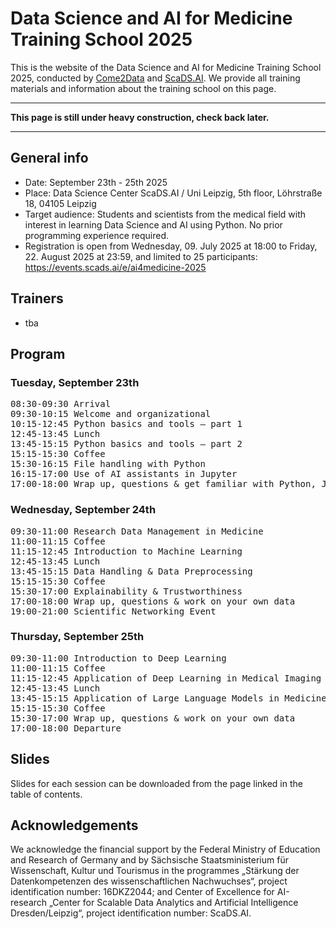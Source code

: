 # Data Science and AI for Medicine Training School 2025

This is the website of the Data Science and AI for Medicine Training School 2025, conducted by [Come2Data](https://come2data.de/) and [ScaDS.AI](https://scads.ai/). We provide all training materials and information about the training school on this page.

---

**This page is still under heavy construction, check back later.**

---

## General info

* Date: September 23th - 25th 2025
* Place: Data Science Center ScaDS.AI / Uni Leipzig, 5th floor, Löhrstraße 18, 04105 Leipzig
* Target audience: Students and scientists from the medical field with interest in learning Data Science and AI using Python. No prior programming experience required.
* Registration is open from Wednesday, 09. July 2025 at 18:00 to Friday, 22. August 2025 at 23:59, and limited to 25 participants: https://events.scads.ai/e/ai4medicine-2025

## Trainers

* tba

## Program

### Tuesday, September 23th

<pre>
08:30-09:30	Arrival
09:30-10:15	Welcome and organizational
10:15-12:45	Python basics and tools – part 1
12:45-13:45	Lunch
13:45-15:15	Python basics and tools – part 2 
15:15-15:30	Coffee
15:30-16:15	File handling with Python 
16:15-17:00	Use of AI assistants in Jupyter
17:00-18:00	Wrap up, questions & get familiar with Python, Jupyter and AI assistant
</pre>

### Wednesday, September 24th

<pre>
09:30-11:00	Research Data Management in Medicine 
11:00-11:15	Coffee
11:15-12:45	Introduction to Machine Learning 
12:45-13:45	Lunch
13:45-15:15	Data Handling & Data Preprocessing
15:15-15:30	Coffee
15:30-17:00	Explainability & Trustworthiness
17:00-18:00	Wrap up, questions & work on your own data
19:00-21:00	Scientific Networking Event
</pre>

### Thursday, September 25th

<pre>
09:30-11:00	Introduction to Deep Learning
11:00-11:15	Coffee
11:15-12:45	Application of Deep Learning in Medical Imaging (Radiology)
12:45-13:45	Lunch
13:45-15:15	Application of Large Language Models in Medicine
15:15-15:30	Coffee
15:30-17:00	Wrap up, questions & work on your own data
17:00-18:00	Departure	
</pre>

## Slides

Slides for each session can be downloaded from the page linked in the table of contents.

## Acknowledgements

We acknowledge the financial support by the Federal Ministry of Education and Research of Germany and by Sächsische Staatsministerium für Wissenschaft, Kultur und Tourismus in the programmes „Stärkung der Datenkompetenzen des wissenschaftlichen Nachwuchses“, project identification number: 16DKZ2044; and Center of Excellence for AI-research „Center for Scalable Data Analytics and Artificial Intelligence Dresden/Leipzig“, project identification number: ScaDS.AI.
